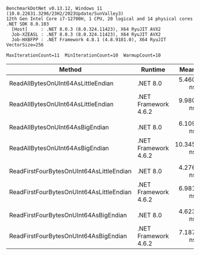```

BenchmarkDotNet v0.13.12, Windows 11 (10.0.22631.3296/23H2/2023Update/SunValley3)
12th Gen Intel Core i7-12700H, 1 CPU, 20 logical and 14 physical cores
.NET SDK 8.0.103
  [Host]     : .NET 8.0.3 (8.0.324.11423), X64 RyuJIT AVX2
  Job-XZEASL : .NET 8.0.3 (8.0.324.11423), X64 RyuJIT AVX2
  Job-HXBFPP : .NET Framework 4.8.1 (4.8.9181.0), X64 RyuJIT VectorSize=256

MaxIterationCount=11  MinIterationCount=10  WarmupCount=10

```

| Method                                   | Runtime              |      Mean |     Error |    StdDev | Ratio | RatioSD |
|------------------------------------------|----------------------|----------:|----------:|----------:|------:|--------:|
| ReadAllBytesOnUInt64AsLittleEndian       | .NET 8.0             |  5.460 ns | 0.1323 ns | 0.0875 ns |  1.00 |    0.00 |
| ReadAllBytesOnUInt64AsLittleEndian       | .NET Framework 4.6.2 |  9.980 ns | 0.1395 ns | 0.0923 ns |  1.83 |    0.02 |
|                                          |                      |           |           |           |       |         |
| ReadAllBytesOnUInt64AsBigEndian          | .NET 8.0             |  6.109 ns | 0.0655 ns | 0.0433 ns |  1.00 |    0.00 |
| ReadAllBytesOnUInt64AsBigEndian          | .NET Framework 4.6.2 | 10.345 ns | 0.1419 ns | 0.0938 ns |  1.69 |    0.02 |
|                                          |                      |           |           |           |       |         |
| ReadFirstFourBytesOnUInt64AsLittleEndian | .NET 8.0             |  4.276 ns | 0.0635 ns | 0.0420 ns |  1.00 |    0.00 |
| ReadFirstFourBytesOnUInt64AsLittleEndian | .NET Framework 4.6.2 |  6.981 ns | 0.1472 ns | 0.0876 ns |  1.63 |    0.03 |
|                                          |                      |           |           |           |       |         |
| ReadFirstFourBytesOnUInt64AsBigEndian    | .NET 8.0             |  4.623 ns | 0.1088 ns | 0.0648 ns |  1.00 |    0.00 |
| ReadFirstFourBytesOnUInt64AsBigEndian    | .NET Framework 4.6.2 |  7.187 ns | 0.2620 ns | 0.1733 ns |  1.55 |    0.03 |
